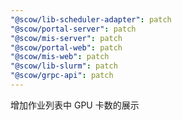 ```yaml
---
"@scow/lib-scheduler-adapter": patch
"@scow/portal-server": patch
"@scow/mis-server": patch
"@scow/portal-web": patch
"@scow/mis-web": patch
"@scow/lib-slurm": patch
"@scow/grpc-api": patch
---
```


增加作业列表中 GPU 卡数的展示

